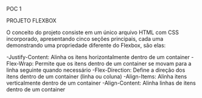 POC 1

PROJETO FLEXBOX

O conceito do projeto consiste em um único arquivo HTML com CSS incorporado, apresentando cinco seções principais, cada uma demonstrando uma propriedade diferente do Flexbox, são elas:

-Justify-Content: Alinha os itens horizontalmente dentro de um container
-Flex-Wrap: Permite que os itens dentro de um container se movam para a linha seguinte quando necessário
-Flex-Direction: Define a direção dos itens dentro de um container (linha ou coluna)
-Align-Items: Alinha itens verticalmente dentro de um container
-Align-Content: Alinha linhas de itens dentro de um container
